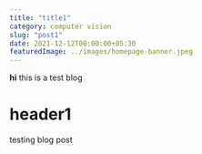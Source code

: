 ```yaml
---
title: "title1"
category: computer vision
slug: "post1"
date: 2021-12-12T00:00:00+05:30
featuredImage: ../images/homepage-banner.jpeg
---
```


**hi** this is a test blog

# header1

testing blog post
